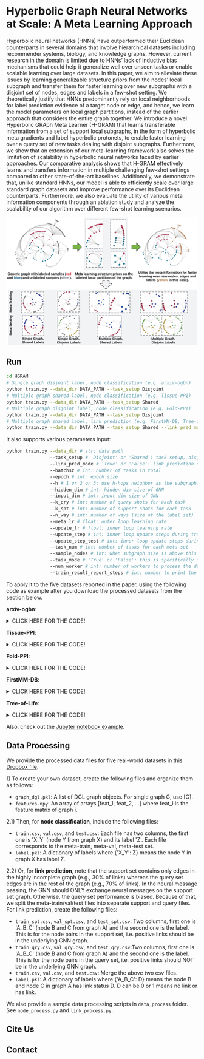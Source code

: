 # Hyperbolic Graph Neural Networks at Scale: A Meta Learning Approach

Hyperbolic neural networks (HNNs) have outperformed their Euclidean counterparts in several domains that involve hierarchical datasets including recommender systems, biology, and knowledge graphs. However, current research in the domain is limited due to HNNs’ lack of inductive bias mechanisms that could help it generalize well over unseen tasks or enable scalable learning over large datasets. In this paper, we aim to alleviate these issues by learning generalizable structure priors from the nodes’ local subgraph and transfer them for faster learning over new subgraphs with a disjoint set of nodes, edges and labels in a few-shot setting. We theoretically justify that HNNs predominantly rely on local neighborhoods for label prediction evidence of a target node or edge, and hence, we learn the model parameters on local graph partitions, instead of the earlier approach that considers the entire graph together. 
We introduce a novel Hyperbolic GRAph Meta Learner (H-GRAM) that learns transferable information from a set of support local subgraphs, in the form of hyperbolic meta gradients and label hyperbolic protonets, to enable faster learning over a query set of new tasks dealing with disjoint subgraphs. Furthermore, we show that an extension of our meta-learning framework also solves the limitation of scalability in hyperbolic neural networks faced by
earlier approaches. Our comparative analysis shows that H-GRAM effectively learns and transfers information in multiple challenging few-shot settings compared to other state-of-the-art baselines. Additionally, we demonstrate that, unlike standard HNNs, our model is able to efficiently scale over large standard graph datasets and improve performance over its Euclidean counterparts. Furthermore, we also evaluate the utility of various meta information components through an ablation study and analyze the scalability of our algorithm over different few-shot learning scenarios.

![Hyperbolic Graph Meta Learning Problems](figs/generic_meta_learning.png)

## Run
```bash
cd HGRAM
# Single graph disjoint label, node classification (e.g. arxiv-ogbn)
python train.py --data_dir DATA_PATH --task_setup Disjoint
# Multiple graph shared label, node classification (e.g. Tissue-PPI)
python train.py --data_dir DATA_PATH --task_setup Shared
# Multiple graph disjoint label, node classification (e.g. Fold-PPI)
python train.py --data_dir DATA_PATH --task_setup Disjoint
# Multiple graph shared label, link prediction (e.g. FirstMM-DB, Tree-of-Life)
python train.py --data_dir DATA_PATH --task_setup Shared --link_pred_mode True
```

It also supports various parameters input:

```bash
python train.py --data_dir # str: data path
                --task_setup # 'Disjoint' or 'Shared': task setup, disjoint label or shared label
                --link_pred_mode # 'True' or 'False': link prediction or node classification
                --batchsz # int: number of tasks in total
                --epoch # int: epoch size
                --h # 1 or 2 or 3: use h-hops neighbor as the subgraph.
                --hidden_dim # int: hidden dim size of GNN
                --input_dim # int: input dim size of GNN
                --k_qry # int: number of query shots for each task
                --k_spt # int: number of support shots for each task
                --n_way # int: number of ways (size of the label set)
                --meta_lr # float: outer loop learning rate
                --update_lr # float: inner loop learning rate
                --update_step # int: inner loop update steps during training
                --update_step_test # int: inner loop update steps during finetuning
                --task_num # int: number of tasks for each meta-set
                --sample_nodes # int: when subgraph size is above this threshold, it samples this number of nodes from the subgraph
                --task_mode # 'True' or 'False': this is specifically for Tissue-PPI, where there are 10 tasks to evaluate.
                --num_worker # int: number of workers to process the dataloader. default 0.
                --train_result_report_steps # int: number to print the training accuracy.
```

To apply it to the five datasets reported in the paper, using the following code as example after you download the processed datasets from the section below.

**arxiv-ogbn**:
<details>
<summary>CLICK HERE FOR THE CODE!</summary>

```
python HGRAM/train.py --data_dir PATH/arxiv/ \
                            --epoch 10 \
                            --task_setup Disjoint \
                            --k_spt 3 \
                            --k_qry 24 \
                            --n_way 3 \
                            --update_step 10 \
                            --update_lr 0.01 \
                            --num_workers 0 \
                            --train_result_report_steps 200 \
                            --hidden_dim 256 \
                            --update_step_test 20 \
                            --task_num 32 \
                            --batchsz 10000 
```
</details>

**Tissue-PPI**:
<details>
<summary>CLICK HERE FOR THE CODE!</summary>

```
python HGRAM/train.py --data_dir PATH/tissue_PPI/ \
                            --epoch 15 \
                            --task_setup Shared \
                            --task_mode True \
                            --task_n 4 \
                            --k_qry 10 \
                            --k_spt 3 \
                            --update_lr 0.01 \
                            --update_step 10 \
                            --meta_lr 5e-3 \
                            --num_workers 0 \
                            --train_result_report_steps 200 \
                            --hidden_dim 128 \
                            --task_num 4 \
                            --batchsz 1000
```
</details>

**Fold-PPI**:
<details>
<summary>CLICK HERE FOR THE CODE!</summary>

```
python HGRAM/train.py --data_dir PATH/fold_PPI/ \
                            --epoch 5 \
                            --task_setup Disjoint \
                            --k_qry 24 \
                            --k_spt 3 \
                            --n_way 3 \
                            --update_lr 0.005 \
                            --meta_lr 1e-3 \
                            --num_workers 0 \
                            --train_result_report_steps 100 \
                            --hidden_dim 128 \
                            --update_step_test 20 \
                            --task_num 16 \
                            --batchsz 4000
```
</details>

**FirstMM-DB**:
<details>
<summary>CLICK HERE FOR THE CODE!</summary>

```
python HGRAM/train.py --data_dir PATH/FirstMM_DB/ \
                            --epoch 15 \
                            --task_setup Shared \
                            --k_qry 32 \
                            --k_spt 16 \
                            --n_way 2 \
                            --update_lr 0.01 \
                            --update_step 10 \
                            --meta_lr 5e-4 \
                            --num_workers 0 \
                            --train_result_report_steps 200 \
                            --hidden_dim 128 \
                            --update_step_test 20 \
                            --task_num 8 \
                            --batchsz 1500 \
                            --link_pred_mod True
```
</details>

**Tree-of-Life**:
<details>
<summary>CLICK HERE FOR THE CODE!</summary>

```
python HGRAM/train.py --data_dir PATH/tree-of-life/ \
                            --epoch 15 \
                            --task_setup Shared \
                            --k_qry 16 \
                            --k_spt 16 \
                            --n_way 2 \
                            --update_lr 0.005 \
                            --update_step 10 \
                            --meta_lr 0.0005 \
                            --num_workers 0 \
                            --train_result_report_steps 200 \
                            --hidden_dim 256 \
                            --update_step_test 20 \
                            --task_num 8 \
                            --batchsz 5000 \
                            --link_pred_mod True
```
</details>

Also, check out the [Jupyter notebook example](test.ipynb).


## Data Processing

We provide the processed data files for five real-world datasets in this [Dropbox file](https://www.dropbox.com/s/gpe8sij29fp76c7/HGRAM_paper_data.zip?dl=0).

1\) To create your own dataset, create the following files and organize them as follows:

- `graph_dgl.pkl`: A list of DGL graph objects. For single graph G, use [G].
- `features.npy`: An array of arrays [feat_1, feat_2, ...] where feat_i is the feature matrix of graph i. 

2.1) Then, for **node classification**, include the following files:
- `train.csv`, `val.csv`, and `test.csv`: Each file has two columns, the first one is 'X_Y' (node Y from graph X) and its label 'Z'. Each file corresponds to the meta-train, meta-val, meta-test set.  
- `label.pkl`: A dictionary of labels where {'X_Y': Z} means the node Y in graph X has label Z.  

2.2) Or, for **link prediction**, note that the support set contains only edges in the highly incomplete graph (e.g., 30% of links) whereas the query set edges are in the rest of the graph (e.g., 70% of links). In the neural message passing, the GNN should ONLY exchange neural messages on the support set graph. Otherwise, the query set performance is biased. Because of that, we split the meta-train/val/test files into separate support and query files. For link prediction, create the following files:
- `train_spt.csv`, `val_spt.csv`, and `test_spt.csv`: Two columns, first one is 'A_B_C' (node B and C from graph A) and the second one is the label. This is for the node pairs in the support set, i.e. positive links should be in the underlying GNN graph.
- `train_qry.csv`, `val_qry.csv`, and `test_qry.csv`:Two columns, first one is 'A_B_C' (node B and C from graph A) and the second one is the label. This is for the node pairs in the query set, i.e. positive links should NOT be in the underlying GNN graph.
- `train.csv`, `val.csv`, and `test.csv`: Merge the above two csv files.
- `label.pkl`: A dictionary of labels where {'A_B_C': D} means the node B and node C in graph A has link status D. D can be 0 or 1 means no link or has link.

We also provide a sample data processing scripts in `data_process` folder. See `node_process.py` and `link_process.py`.

## Cite Us

## Contact

